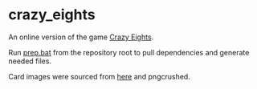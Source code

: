 # crazy_eights

An online version of the game [Crazy Eights](https://en.wikipedia.org/wiki/Crazy_Eights).

Run [prep.bat](https://github.com/Quantaly/crazy_eights/blob/master/prep.bat) from the repository root to pull dependencies and generate needed files.

Card images were sourced from [here](https://acbl.mybigcommerce.com/52-playing-cards/) and pngcrushed.